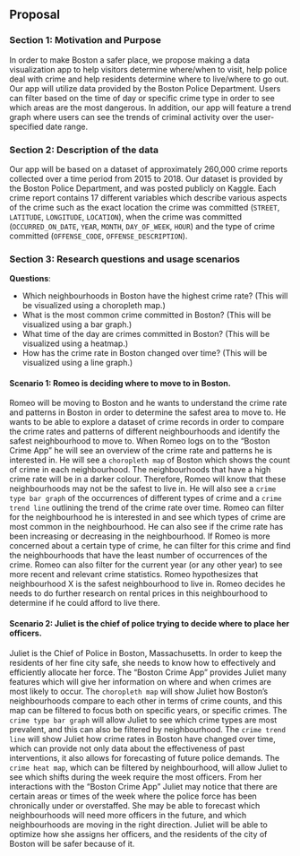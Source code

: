 ## Proposal
### Section 1: Motivation and Purpose 
	
In order to make Boston a safer place, we propose making a data visualization app to help visitors determine where/when to visit, help police deal with crime and help residents determine where to live/where to go out. Our app will utilize data provided by the Boston Police Department. Users can filter based on the time of day or specific crime type in order to see which areas are the most dangerous. In addition, our app will feature a trend graph where users can see the trends of criminal activity over the user-specified date range. 

### Section 2: Description of the data
Our app will be based on a dataset of approximately 260,000 crime reports collected over a time period from 2015 to 2018. Our dataset is provided by the Boston Police Department, and was posted publicly on Kaggle. Each crime report contains 17 different variables which describe various aspects of the crime such as the exact location the crime was committed (`STREET`, `LATITUDE`, `LONGITUDE`, `LOCATION`), when the crime was committed (`OCCURRED_ON_DATE`, `YEAR`, `MONTH`, `DAY_OF_WEEK`, `HOUR`) and the type of crime committed (`OFFENSE_CODE`, `OFFENSE_DESCRIPTION`).

### Section 3: Research questions and usage scenarios
**Questions**:
- Which neighbourhoods in Boston have the highest crime rate? (This will be visualized using a choropleth map.)
- What is the most common crime committed in Boston? (This will be visualized using a bar graph.)
- What time of the day are crimes committed in Boston? (This will be visualized using a heatmap.)
- How has the crime rate in Boston changed over time? (This will be visualized using a line graph.)

#### Scenario 1: Romeo is deciding where to move to in Boston.	

Romeo will be moving to Boston and he wants to understand the crime rate and patterns in Boston in order to determine the safest area to move to. He wants to be able to explore a dataset of crime records in order to compare the crime rates and patterns of different neighbourhoods and identify the safest neighbourhood to move to. When Romeo logs on to the “Boston Crime App” he will see an overview of the crime rate and patterns he is interested in. He will see a `choropleth map` of Boston which shows the count of crime in each neighbourhood. The neighbourhoods that have a high crime rate will be in a darker colour. Therefore, Romeo will know that these neighbourhoods may not be the safest to live in. He will also see a `crime type bar graph` of the occurrences of different types of crime and a `crime trend line` outlining the trend of the crime rate over time. Romeo can filter for the neighbourhood he is interested in and see which types of crime are most common in the neighbourhood. He can also see if the crime rate has been increasing or decreasing in the neighbourhood. If Romeo is more concerned about a certain type of crime, he can filter for this crime and find the neighbourhoods that have the least number of occurrences of the crime. Romeo can also filter for the current year (or any other year) to see more recent and relevant crime statistics. Romeo hypothesizes that neighbourhood X is the safest neighbourhood to live in. Romeo decides he needs to do further research on rental prices in this neighbourhood to determine if he could afford to live there.

#### Scenario 2:  Juliet is the chief of police trying to decide where to place her officers.

Juliet is the Chief of Police in Boston, Massachusetts. In order to keep the residents of her fine city safe, she needs to know how to effectively and efficiently allocate her force. The “Boston Crime App” provides Juliet many features which will give her information on where and when crimes are most likely to occur. The `choropleth map` will show Juliet how Boston’s neighbourhoods compare to each other in terms of crime counts, and this map can be filtered to focus both on specific years, or specific crimes. The `crime type bar graph` will allow Juliet to see which crime types are most prevalent, and this can also be filtered by neighbourhood.  The `crime trend line` will show Juliet how crime rates in Boston have changed over time, which can provide not only data about the effectiveness of past interventions, it also allows for forecasting of future police demands. The `crime heat map`, which can be filtered by neighbourhood, will allow Juliet to see which shifts during the week require the most officers. From her interactions with the “Boston Crime App” Juliet may notice that there are certain areas or times of the week where the police force has been chronically under or overstaffed. She may be able to forecast which neighbourhoods will need more officers in the future, and which neighbourhoods are moving in the right direction. Juliet will be able to optimize how she assigns her officers, and the residents of the city of Boston will be safer because of it. 

